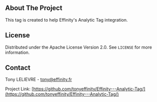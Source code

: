 
<!-- ABOUT THE PROJECT -->
## About The Project

This tag is created to help Effinity's Analytic Tag integration.

<!-- LICENSE -->
## License

Distributed under the Apache License Version 2.0. See `LICENSE` for more information.

<!-- CONTACT -->
## Contact

Tony LELIEVRE - tony@effinity.fr

Project Link: [https://github.com/tonyeffinity/Effinity---Analytic-Tag/](https://github.com/tonyeffinity/Effinity---Analytic-Tag/)




